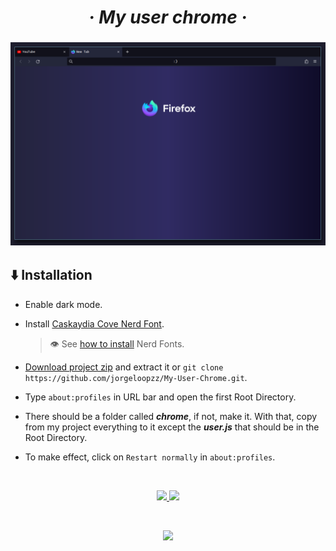 <h1 align="center">
  <i>
    · My user chrome ·
  </i>
</h1>

<h3 align="center">

<img src="https://raw.githubusercontent.com/jorgeloopzz/My-User-Chrome/master/assets/preview.png">

</h3>

## ⬇️ Installation

- Enable dark mode.
- Install [Caskaydia Cove Nerd Font](https://github.com/ryanoasis/nerd-fonts/releases/download/v3.0.2/CascadiaCode.zip).

  > 👁️ See [how to install](https://github.com/jorgeloopzz/dotfiles/wiki/Fonts#%EF%B8%8F-installation) Nerd Fonts.

- [Download project zip](https://github.com/jorgeloopzz/My-User-Chrome/archive/refs/heads/master.zip) and extract it or `git clone https://github.com/jorgeloopzz/My-User-Chrome.git`.
- Type `about:profiles` in URL bar and open the first Root Directory.
- There should be a folder called **_chrome_**, if not, make it. With that, copy from my project everything to it except the **_user.js_** that should be in the Root Directory.
- To make effect, click on `Restart normally` in `about:profiles`.

&nbsp;

<div align="center">
  <a href="https://www.reddit.com/r/FirefoxCSS/">
    <img src="https://img.shields.io/badge/FirefoxCSS-black?style=for-the-badge&logo=reddit">
  </a>
  <img src="https://img.shields.io/badge/Firefox-userChrome-red?style=for-the-badge&logo=firefox">
</div>

&nbsp;

<p align="center"><img src="https://img.shields.io/github/license/jorgeloopzz/My-User-Chrome?style=flat-square&logo=github&label=License&labelColor=%23181717&color=f4b8e4"/></p>
